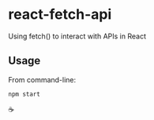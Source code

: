# react-fetch-api

Using fetch() to interact with APIs in React

## Usage

From command-line:

```
npm start
```

:coffee:
